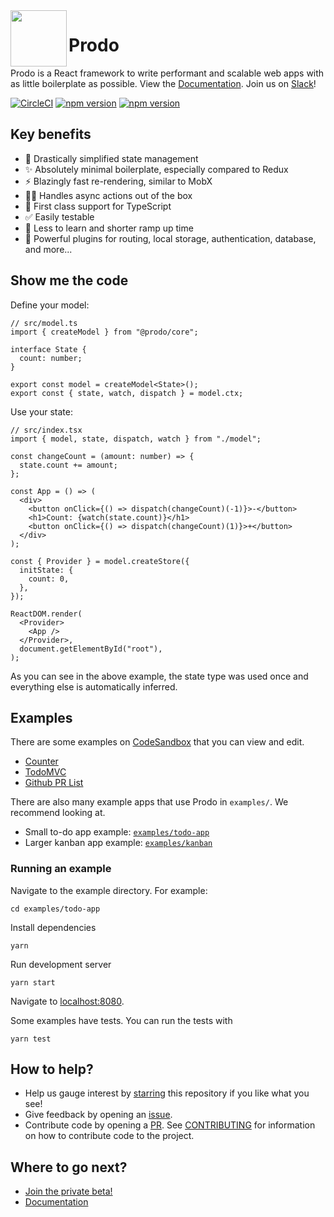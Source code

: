 <img src="https://user-images.githubusercontent.com/3044853/65060781-6d032d00-d970-11e9-9bb2-44c1811f80b5.png" height="90px" align="left"/>

# Prodo

Prodo is a React framework to write performant and scalable web apps with as
little boilerplate as possible. View the
[Documentation](https://docs.prodo.dev). Join us on [Slack](https://prodo-feedback-slackin.herokuapp.com)!

[![CircleCI](https://circleci.com/gh/prodo-ai/prodo.svg?style=svg)](https://circleci.com/gh/prodo-ai/prodo)
[![npm version](https://img.shields.io/npm/v/%40prodo%2Fcore.svg?style=flat-square&color=brightgreen)](https://www.npmjs.com/package/@prodo/core) [![npm version](https://img.shields.io/badge/chat-on%20slack-blue?style=flat-square)](https://prodo-feedback-slackin.herokuapp.com)

## Key benefits

- 🎉 Drastically simplified state management
- ✨ Absolutely minimal boilerplate, especially compared to Redux
- ⚡️ Blazingly fast re-rendering, similar to MobX
- 👯‍♀️ Handles async actions out of the box
- 🔎 First class support for TypeScript
- ✅ Easily testable
- 🚀 Less to learn and shorter ramp up time
- 💪 Powerful plugins for routing, local storage, authentication, database, and more...

## Show me the code

Define your model:

```tsx
// src/model.ts
import { createModel } from "@prodo/core";

interface State {
  count: number;
}

export const model = createModel<State>();
export const { state, watch, dispatch } = model.ctx;
```

Use your state:

```tsx
// src/index.tsx
import { model, state, dispatch, watch } from "./model";

const changeCount = (amount: number) => {
  state.count += amount;
};

const App = () => (
  <div>
    <button onClick={() => dispatch(changeCount)(-1)}>-</button>
    <h1>Count: {watch(state.count)}</h1>
    <button onClick={() => dispatch(changeCount)(1)}>+</button>
  </div>
);

const { Provider } = model.createStore({
  initState: {
    count: 0,
  },
});

ReactDOM.render(
  <Provider>
    <App />
  </Provider>,
  document.getElementById("root"),
);
```

As you can see in the above example, the state type was used once and
everything else is automatically inferred.

## Examples

There are some examples on [CodeSandbox](https://codesandbox.io/) that you can
view and edit.

- [Counter](https://codesandbox.io/s/prodo-counter-ts-9n7tx?fontsize=14&module=%2Fsrc%2FApp.tsx)
- [TodoMVC](https://codesandbox.io/s/prodo-todomvc-wf4nv?fontsize=14&module=%2Fsrc%2Fmodel.ts)
- [Github PR List](https://codesandbox.io/embed/github-pr-list-noxhw?fontsize=14&module=%2Fsrc%2Fmodel.ts)

There are also many example apps that use Prodo in `examples/`. We recommend
looking at.

- Small to-do app example: [`examples/todo-app`](/examples/todo-app)
- Larger kanban app example: [`examples/kanban`](/examples/kanban)

### Running an example

Navigate to the example directory. For example:

```shell
cd examples/todo-app
```

Install dependencies

```shell
yarn
```

Run development server

```shell
yarn start
```

Navigate to [localhost:8080](http://localhost:8080).

Some examples have tests. You can run the tests with

```shell
yarn test
```

## How to help?

- Help us gauge interest by [starring](https://github.com/prodo-ai/prodo#) this
  repository if you like what you see!
- Give feedback by opening an [issue](https://github.com/prodo-ai/prodo/issues/new).
- Contribute code by opening a [PR](https://github.com/prodo-ai/prodo/pulls). See
  [CONTRIBUTING](./CONTRIBUTING.md) for information on how to contribute code to
  the project.

## Where to go next?

- [Join the private beta!](https://prodo.dev)
- [Documentation](https://docs.prodo.dev)
